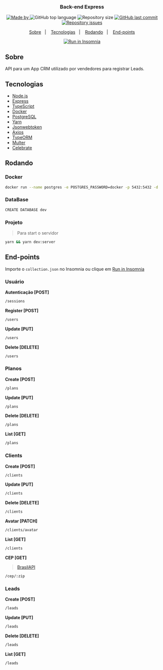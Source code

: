 <h3 align="center">
  Back-end Express
</h3>

<p align="center">
  <a href="https://www.linkedin.com/in/lucasfdcampos/">
    <img alt="Made by" src="https://img.shields.io/badge/made%20by-Lucas%20Campos-%2329589D">
  </a>
  <img alt="GitHub top language" src="https://img.shields.io/github/languages/top/lucasfdcampos/backend-express?color=%2329589D">
  <img alt="Repository size" src="https://img.shields.io/github/repo-size/lucasfdcampos/backend-express?color=%2329589D">
  <a href="https://github.com/lucasfdcampos/backend-express/commits/master">
    <img alt="GitHub last commit" src="https://img.shields.io/github/last-commit/lucasfdcampos/backend-express?color=%2329589D">
  </a>
  <a href="https://github.com/lucasfdcampos/backend-express/issues">
    <img alt="Repository issues" src="https://img.shields.io/github/issues/lucasfdcampos/backend-express?color=%2329589D">
  </a>
</p>

<p align="center">
  <a href="#-sobre">Sobre</a>&nbsp;&nbsp;&nbsp;|&nbsp;&nbsp;&nbsp;
  <a href="#-tecnologias">Tecnologias</a>&nbsp;&nbsp;&nbsp;|&nbsp;&nbsp;&nbsp;
  <a href="#-rodando">Rodando</a>&nbsp;&nbsp;&nbsp;|&nbsp;&nbsp;&nbsp;
  <a href="#-end-points">End-points</a>
</p>

<p align="center">
  <a href="https://insomnia.rest/run/?label=&uri=https%3A%2F%2Fraw.githubusercontent.com%2Flucasfdcampos%2Fbackend-express%2Fmaster%2Fmk_solutions.json" target="_blank">
    <img src="https://insomnia.rest/images/run.svg" alt="Run in Insomnia">
  </a>
</p>

## Sobre

API para um App CRM utilizado por vendedores para registrar Leads.

## Tecnologias

- [Node.js](https://nodejs.org/en/)
- [Express](https://expressjs.com/pt-br/)
- [TypeScript](https://www.typescriptlang.org/)
- [Docker](https://www.docker.com/)
- [PostgreSQL](https://www.postgresql.org/)
- [Yarn](https://yarnpkg.com/)
- [Jsonwebtoken](https://www.npmjs.com/package/jsonwebtoken)
- [Axios](https://www.npmjs.com/package/axios)
- [TypeORM](https://typeorm.io/#/)
- [Multer](https://www.npmjs.com/package/multer)
- [Celebrate](https://github.com/arb/celebrate)

## Rodando

### **Docker**

```bash
docker run --name postgres -e POSTGRES_PASSWORD=docker -p 5432:5432 -d postgres
```

### DataBase

```bash
CREATE DATABASE dev
```

### Projeto
> Para start o servidor

```bash
yarn && yarn dev:server
```

## End-points

Importe o `collection.json` no Insomnia ou clique em [Run in Insomnia](#insomniaButton)


### **Usuário**

**Autenticação [POST]**
```bash
/sessions
```

**Register [POST]**
```bash
/users
```

**Update [PUT]**
```bash
/users
```

**Delete [DELETE]**
```bash
/users
```

### **Planos**

**Create [POST]**
```bash
/plans
```

**Update [PUT]**
```bash
/plans
```

**Delete [DELETE]**
```bash
/plans
```

**List [GET]**
```bash
/plans
```

### **Clients**

**Create [POST]**
```bash
/clients
```

**Update [PUT]**
```bash
/clients
```

**Delete [DELETE]**
```bash
/clients
```

**Avatar [PATCH]**
```bash
/clients/avatar
```

**List [GET]**
```bash
/clients
```

**CEP [GET]**
> [BrasilAPI](https://github.com/BrasilAPI/BrasilAPI)
```bash
/cep/:zip
```

### **Leads**

**Create [POST]**
```bash
/leads
```

**Update [PUT]**
```bash
/leads
```

**Delete [DELETE]**
```bash
/leads
```

**List [GET]**
```bash
/leads
```
